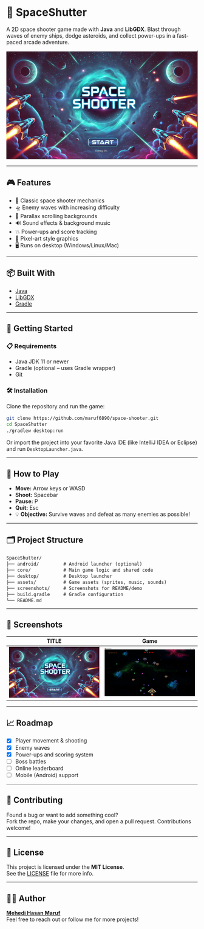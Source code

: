 # 🚀 SpaceShutter

A 2D space shooter game made with **Java** and **LibGDX**. Blast through waves of enemy ships, dodge asteroids, and collect power-ups in a fast-paced arcade adventure.

![Gameplay Screenshot](assets/image/ss/1.png)

---

## 🎮 Features

- 🔫 Classic space shooter mechanics
- 🛸 Enemy waves with increasing difficulty
- 🌌 Parallax scrolling backgrounds
- 🔊 Sound effects & background music
- 💥 Power-ups and score tracking
- 🎨 Pixel-art style graphics
- 🖥️ Runs on desktop (Windows/Linux/Mac)

---

## 📦 Built With

- [Java](https://www.oracle.com/java/)
- [LibGDX](https://libgdx.com/)
- [Gradle](https://gradle.org/)

---

## 🚀 Getting Started

### 📋 Requirements

- Java JDK 11 or newer
- Gradle (optional – uses Gradle wrapper)
- Git

### 🛠️ Installation

Clone the repository and run the game:

```bash
git clone https://github.com/maruf6890/space-shooter.git
cd SpaceShutter
./gradlew desktop:run
```

Or import the project into your favorite Java IDE (like IntelliJ IDEA or Eclipse) and run `DesktopLauncher.java`.

---

## 🎯 How to Play

- **Move:** Arrow keys or WASD
- **Shoot:** Spacebar
- **Pause:** P
- **Quit:** Esc
- 💡 **Objective:** Survive waves and defeat as many enemies as possible!

---

## 🗂️ Project Structure

```
SpaceShutter/
├── android/         # Android launcher (optional)
├── core/            # Main game logic and shared code
├── desktop/         # Desktop launcher
├── assets/          # Game assets (sprites, music, sounds)
├── screenshots/     # Screenshots for README/demo
├── build.gradle     # Gradle configuration
└── README.md
```

---

## 📸 Screenshots

| TITLE                              | Game                           |
|------------------------------------|--------------------------------|
| ![Gameplay](assets/image/ss/1.png) | ![Menu](assets/image/ss/2.png) |

---

## 📈 Roadmap

- [x] Player movement & shooting
- [x] Enemy waves
- [x] Power-ups and scoring system
- [ ] Boss battles
- [ ] Online leaderboard
- [ ] Mobile (Android) support

---

## 🤝 Contributing

Found a bug or want to add something cool?  
Fork the repo, make your changes, and open a pull request. Contributions welcome!

---

## 📃 License

This project is licensed under the **MIT License**.  
See the [LICENSE](LICENSE) file for more info.

---

## 🙋‍♂️ Author

**[Mehedi Hasan Maruf](https://github.com/maruf6890)**  
Feel free to reach out or follow me for more projects!
